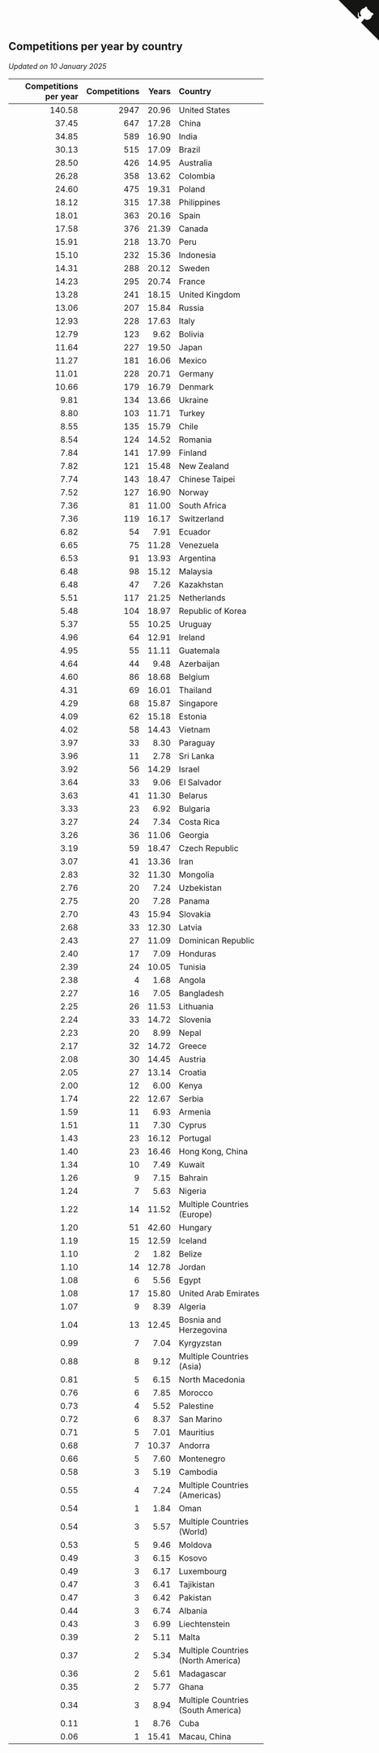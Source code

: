 ## Competitions per year by country

*Updated on 10 January 2025*

| Competitions per year | Competitions | Years | Country |
| ---: | ---: | ---: | :--- |
| 140.58 | 2947 | 20.96 | United States |
| 37.45 | 647 | 17.28 | China |
| 34.85 | 589 | 16.90 | India |
| 30.13 | 515 | 17.09 | Brazil |
| 28.50 | 426 | 14.95 | Australia |
| 26.28 | 358 | 13.62 | Colombia |
| 24.60 | 475 | 19.31 | Poland |
| 18.12 | 315 | 17.38 | Philippines |
| 18.01 | 363 | 20.16 | Spain |
| 17.58 | 376 | 21.39 | Canada |
| 15.91 | 218 | 13.70 | Peru |
| 15.10 | 232 | 15.36 | Indonesia |
| 14.31 | 288 | 20.12 | Sweden |
| 14.23 | 295 | 20.74 | France |
| 13.28 | 241 | 18.15 | United Kingdom |
| 13.06 | 207 | 15.84 | Russia |
| 12.93 | 228 | 17.63 | Italy |
| 12.79 | 123 | 9.62 | Bolivia |
| 11.64 | 227 | 19.50 | Japan |
| 11.27 | 181 | 16.06 | Mexico |
| 11.01 | 228 | 20.71 | Germany |
| 10.66 | 179 | 16.79 | Denmark |
| 9.81 | 134 | 13.66 | Ukraine |
| 8.80 | 103 | 11.71 | Turkey |
| 8.55 | 135 | 15.79 | Chile |
| 8.54 | 124 | 14.52 | Romania |
| 7.84 | 141 | 17.99 | Finland |
| 7.82 | 121 | 15.48 | New Zealand |
| 7.74 | 143 | 18.47 | Chinese Taipei |
| 7.52 | 127 | 16.90 | Norway |
| 7.36 | 81 | 11.00 | South Africa |
| 7.36 | 119 | 16.17 | Switzerland |
| 6.82 | 54 | 7.91 | Ecuador |
| 6.65 | 75 | 11.28 | Venezuela |
| 6.53 | 91 | 13.93 | Argentina |
| 6.48 | 98 | 15.12 | Malaysia |
| 6.48 | 47 | 7.26 | Kazakhstan |
| 5.51 | 117 | 21.25 | Netherlands |
| 5.48 | 104 | 18.97 | Republic of Korea |
| 5.37 | 55 | 10.25 | Uruguay |
| 4.96 | 64 | 12.91 | Ireland |
| 4.95 | 55 | 11.11 | Guatemala |
| 4.64 | 44 | 9.48 | Azerbaijan |
| 4.60 | 86 | 18.68 | Belgium |
| 4.31 | 69 | 16.01 | Thailand |
| 4.29 | 68 | 15.87 | Singapore |
| 4.09 | 62 | 15.18 | Estonia |
| 4.02 | 58 | 14.43 | Vietnam |
| 3.97 | 33 | 8.30 | Paraguay |
| 3.96 | 11 | 2.78 | Sri Lanka |
| 3.92 | 56 | 14.29 | Israel |
| 3.64 | 33 | 9.06 | El Salvador |
| 3.63 | 41 | 11.30 | Belarus |
| 3.33 | 23 | 6.92 | Bulgaria |
| 3.27 | 24 | 7.34 | Costa Rica |
| 3.26 | 36 | 11.06 | Georgia |
| 3.19 | 59 | 18.47 | Czech Republic |
| 3.07 | 41 | 13.36 | Iran |
| 2.83 | 32 | 11.30 | Mongolia |
| 2.76 | 20 | 7.24 | Uzbekistan |
| 2.75 | 20 | 7.28 | Panama |
| 2.70 | 43 | 15.94 | Slovakia |
| 2.68 | 33 | 12.30 | Latvia |
| 2.43 | 27 | 11.09 | Dominican Republic |
| 2.40 | 17 | 7.09 | Honduras |
| 2.39 | 24 | 10.05 | Tunisia |
| 2.38 | 4 | 1.68 | Angola |
| 2.27 | 16 | 7.05 | Bangladesh |
| 2.25 | 26 | 11.53 | Lithuania |
| 2.24 | 33 | 14.72 | Slovenia |
| 2.23 | 20 | 8.99 | Nepal |
| 2.17 | 32 | 14.72 | Greece |
| 2.08 | 30 | 14.45 | Austria |
| 2.05 | 27 | 13.14 | Croatia |
| 2.00 | 12 | 6.00 | Kenya |
| 1.74 | 22 | 12.67 | Serbia |
| 1.59 | 11 | 6.93 | Armenia |
| 1.51 | 11 | 7.30 | Cyprus |
| 1.43 | 23 | 16.12 | Portugal |
| 1.40 | 23 | 16.46 | Hong Kong, China |
| 1.34 | 10 | 7.49 | Kuwait |
| 1.26 | 9 | 7.15 | Bahrain |
| 1.24 | 7 | 5.63 | Nigeria |
| 1.22 | 14 | 11.52 | Multiple Countries (Europe) |
| 1.20 | 51 | 42.60 | Hungary |
| 1.19 | 15 | 12.59 | Iceland |
| 1.10 | 2 | 1.82 | Belize |
| 1.10 | 14 | 12.78 | Jordan |
| 1.08 | 6 | 5.56 | Egypt |
| 1.08 | 17 | 15.80 | United Arab Emirates |
| 1.07 | 9 | 8.39 | Algeria |
| 1.04 | 13 | 12.45 | Bosnia and Herzegovina |
| 0.99 | 7 | 7.04 | Kyrgyzstan |
| 0.88 | 8 | 9.12 | Multiple Countries (Asia) |
| 0.81 | 5 | 6.15 | North Macedonia |
| 0.76 | 6 | 7.85 | Morocco |
| 0.73 | 4 | 5.52 | Palestine |
| 0.72 | 6 | 8.37 | San Marino |
| 0.71 | 5 | 7.01 | Mauritius |
| 0.68 | 7 | 10.37 | Andorra |
| 0.66 | 5 | 7.60 | Montenegro |
| 0.58 | 3 | 5.19 | Cambodia |
| 0.55 | 4 | 7.24 | Multiple Countries (Americas) |
| 0.54 | 1 | 1.84 | Oman |
| 0.54 | 3 | 5.57 | Multiple Countries (World) |
| 0.53 | 5 | 9.46 | Moldova |
| 0.49 | 3 | 6.15 | Kosovo |
| 0.49 | 3 | 6.17 | Luxembourg |
| 0.47 | 3 | 6.41 | Tajikistan |
| 0.47 | 3 | 6.42 | Pakistan |
| 0.44 | 3 | 6.74 | Albania |
| 0.43 | 3 | 6.99 | Liechtenstein |
| 0.39 | 2 | 5.11 | Malta |
| 0.37 | 2 | 5.34 | Multiple Countries (North America) |
| 0.36 | 2 | 5.61 | Madagascar |
| 0.35 | 2 | 5.77 | Ghana |
| 0.34 | 3 | 8.94 | Multiple Countries (South America) |
| 0.11 | 1 | 8.76 | Cuba |
| 0.06 | 1 | 15.41 | Macau, China |


<a href="https://github.com/jonatanklosko/wca_statistics" class="github-corner" aria-label="View source on Github"><svg width="80" height="80" viewBox="0 0 250 250" style="fill:#151513; color:#fff; position: absolute; top: 0; border: 0; right: 0;" aria-hidden="true"><path d="M0,0 L115,115 L130,115 L142,142 L250,250 L250,0 Z"></path><path d="M128.3,109.0 C113.8,99.7 119.0,89.6 119.0,89.6 C122.0,82.7 120.5,78.6 120.5,78.6 C119.2,72.0 123.4,76.3 123.4,76.3 C127.3,80.9 125.5,87.3 125.5,87.3 C122.9,97.6 130.6,101.9 134.4,103.2" fill="currentColor" style="transform-origin: 130px 106px;" class="octo-arm"></path><path d="M115.0,115.0 C114.9,115.1 118.7,116.5 119.8,115.4 L133.7,101.6 C136.9,99.2 139.9,98.4 142.2,98.6 C133.8,88.0 127.5,74.4 143.8,58.0 C148.5,53.4 154.0,51.2 159.7,51.0 C160.3,49.4 163.2,43.6 171.4,40.1 C171.4,40.1 176.1,42.5 178.8,56.2 C183.1,58.6 187.2,61.8 190.9,65.4 C194.5,69.0 197.7,73.2 200.1,77.6 C213.8,80.2 216.3,84.9 216.3,84.9 C212.7,93.1 206.9,96.0 205.4,96.6 C205.1,102.4 203.0,107.8 198.3,112.5 C181.9,128.9 168.3,122.5 157.7,114.1 C157.9,116.9 156.7,120.9 152.7,124.9 L141.0,136.5 C139.8,137.7 141.6,141.9 141.8,141.8 Z" fill="currentColor" class="octo-body"></path></svg></a><style>.github-corner:hover .octo-arm{animation:octocat-wave 560ms ease-in-out}@keyframes octocat-wave{0%,100%{transform:rotate(0)}20%,60%{transform:rotate(-25deg)}40%,80%{transform:rotate(10deg)}}@media (max-width:500px){.github-corner:hover .octo-arm{animation:none}.github-corner .octo-arm{animation:octocat-wave 560ms ease-in-out}}</style>
